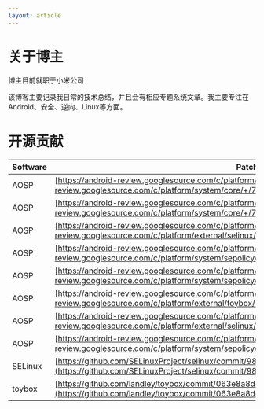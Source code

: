 ```yaml
---
layout: article
---
```


# 关于博主

博主目前就职于小米公司

该博客主要记录我日常的技术总结，并且会有相应专题系统文章。我主要专注在Android、安全、逆向、Linux等方面。

# 开源贡献

| Software | Patch
| - |- 
| AOSP | [https://android-review.googlesource.com/c/platform/system/core/+/709724](https://android-review.googlesource.com/c/platform/system/core/+/709724)
| AOSP | [https://android-review.googlesource.com/c/platform/system/core/+/715567](https://android-review.googlesource.com/c/platform/system/core/+/715567)
| AOSP | [https://android-review.googlesource.com/c/platform/external/selinux/+/736822](https://android-review.googlesource.com/c/platform/external/selinux/+/736822)
| AOSP | [https://android-review.googlesource.com/c/platform/system/sepolicy/+/826502](https://android-review.googlesource.com/c/platform/system/sepolicy/+/826502)
| AOSP | [https://android-review.googlesource.com/c/platform/system/sepolicy/+/827780](https://android-review.googlesource.com/c/platform/system/sepolicy/+/827780)
| AOSP | [https://android-review.googlesource.com/c/platform/external/toybox/+/941262](https://android-review.googlesource.com/c/platform/external/toybox/+/941262)
| AOSP | [https://android-review.googlesource.com/c/platform/external/selinux/+/948444](https://android-review.googlesource.com/c/platform/external/selinux/+/948444)
| AOSP | [https://android-review.googlesource.com/c/platform/system/sepolicy/+/1008771](https://android-review.googlesource.com/c/platform/system/sepolicy/+/1008771)
| SELinux | [https://github.com/SELinuxProject/selinux/commit/98a951fa76dfb25638cbbd6be7b8db8cf99bc0a1](https://github.com/SELinuxProject/selinux/commit/98a951fa76dfb25638cbbd6be7b8db8cf99bc0a1)
| toybox | [https://github.com/landley/toybox/commit/063e8a8deaa89ca35ce6795f216c870e2df0743d](https://github.com/landley/toybox/commit/063e8a8deaa89ca35ce6795f216c870e2df0743d)